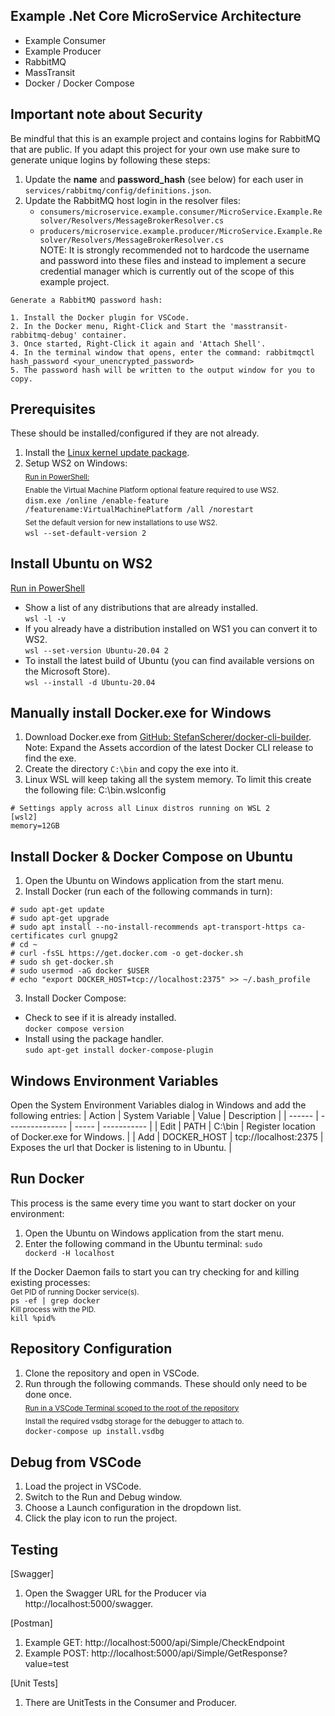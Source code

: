 ## Example .Net Core MicroService Architecture
- Example Consumer
- Example Producer
- RabbitMQ
- MassTransit
- Docker / Docker Compose

## Important note about Security
Be mindful that this is an example project and contains logins for RabbitMQ that are public. If you adapt this project for your own use make sure to generate unique logins by following these steps:
1. Update the **name** and **password_hash** (see below) for each user in `services/rabbitmq/config/definitions.json`.
1. Update the RabbitMQ host login in the resolver files:
   - `consumers/microservice.example.consumer/MicroService.Example.Resolver/Resolvers/MessageBrokerResolver.cs`
   - `producers/microservice.example.producer/MicroService.Example.Resolver/Resolvers/MessageBrokerResolver.cs`  
   NOTE: It is strongly recommended not to hardcode the username and password into these files and instead to implement a secure credential manager which is currently out of the scope of this example project.
```
Generate a RabbitMQ password hash:

1. Install the Docker plugin for VSCode.
2. In the Docker menu, Right-Click and Start the 'masstransit-rabbitmq-debug' container.
3. Once started, Right-Click it again and 'Attach Shell'.
4. In the terminal window that opens, enter the command: rabbitmqctl hash_password <your_unencrypted_password>
5. The password hash will be written to the output window for you to copy.
```
## Prerequisites
These should be installed/configured if they are not already.
1.	Install the [Linux kernel update package](https://wslstorestorage.blob.core.windows.net/wslblob/wsl_update_x64.msi).
2.	Setup WS2 on Windows:  
    <sub><ins>Run in PowerShell:</ins></sub>  
    <sub>Enable the Virtual Machine Platform optional feature required to use WS2.</sub>  
    <code>dism.exe /online /enable-feature /featurename:VirtualMachinePlatform /all /norestart</code>  
    <sub>Set the default version for new installations to use WS2.</sub>  
    <code>wsl --set-default-version 2</code>  

## Install Ubuntu on WS2
<ins>Run in PowerShell</ins>
- Show a list of any distributions that are already installed.  
<code>wsl -l -v</code>
- If you already have a distribution installed on WS1 you can convert it to WS2.  
<code>wsl --set-version Ubuntu-20.04 2</code>
- To install the latest build of Ubuntu (you can find available versions on the Microsoft Store).  
<code>wsl --install -d Ubuntu-20.04</code>

## Manually install Docker.exe for Windows
1. Download Docker.exe from [GitHub: StefanScherer/docker-cli-builder](https://github.com/StefanScherer/docker-cli-builder/releases).  
   Note: Expand the Assets accordion of the latest Docker CLI release to find the exe.
1. Create the directory `C:\bin` and copy the exe into it.
1. Linux WSL will keep taking all the system memory. To limit this create the following file:
C:\bin\.wslconfig
```
# Settings apply across all Linux distros running on WSL 2
[wsl2]
memory=12GB
```
## Install Docker & Docker Compose on Ubuntu
1. Open the Ubuntu on Windows application from the start menu.
2. Install Docker (run each of the following commands in turn):
```
# sudo apt-get update
# sudo apt-get upgrade
# sudo apt install --no-install-recommends apt-transport-https ca-certificates curl gnupg2
# cd ~
# curl -fsSL https://get.docker.com -o get-docker.sh
# sudo sh get-docker.sh
# sudo usermod -aG docker $USER
# echo "export DOCKER_HOST=tcp://localhost:2375" >> ~/.bash_profile
```
3. Install Docker Compose:
- Check to see if it is already installed.  
<code>docker compose version</code>
- Install using the package handler.  
<code>sudo apt-get install docker-compose-plugin</code>

## Windows Environment Variables
Open the System Environment Variables dialog in Windows and add the following entries:
| Action | System Variable | Value | Description |
| ------ | --------------- | ----- | ----------- |
| Edit | PATH | C:\bin | Register location of Docker.exe for Windows. |
| Add | DOCKER_HOST | tcp://localhost:2375 | Exposes the url that Docker is listening to in Ubuntu. |

## Run Docker
This process is the same every time you want to start docker on your environment:
1. Open the Ubuntu on Windows application from the start menu.
1. Enter the following command in the Ubuntu terminal:
<code>sudo dockerd -H localhost</code>

If the Docker Daemon fails to start you can try checking for and killing existing processes:  
<sub>Get PID of running Docker service(s).</sub>  
<code>ps -ef | grep docker</code>  
<sub>Kill process with the PID.</sub>  
<code>kill %pid%</code>

## Repository Configuration
1. Clone the repository and open in VSCode.
1. Run through the following commands. These should only need to be done once.  
<sub><ins>Run in a VSCode Terminal scoped to the root of the repository</ins></sub>  
<sub>Install the required vsdbg storage for the debugger to attach to.</sub>  
<code>docker-compose up install.vsdbg</code>

## Debug from VSCode
1. Load the project in VSCode.
1. Switch to the Run and Debug window.
1. Choose a Launch configuration in the dropdown list.
1. Click the play icon to run the project.

## Testing
[Swagger]
1. Open the Swagger URL for the Producer via http://localhost:5000/swagger.

[Postman]
1. Example GET: http://localhost:5000/api/Simple/CheckEndpoint
1. Example POST: http://localhost:5000/api/Simple/GetResponse?value=test

[Unit Tests]
1. There are UnitTests in the Consumer and Producer.
